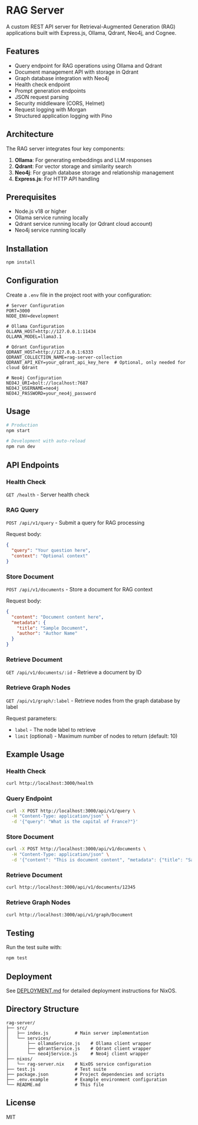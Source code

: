 # RAG Server

A custom REST API server for Retrieval-Augmented Generation (RAG) applications built with Express.js, Ollama, Qdrant, Neo4j, and Cognee.

## Features

- Query endpoint for RAG operations using Ollama and Qdrant
- Document management API with storage in Qdrant
- Graph database integration with Neo4j
- Health check endpoint
- Prompt generation endpoints
- JSON request parsing
- Security middleware (CORS, Helmet)
- Request logging with Morgan
- Structured application logging with Pino

## Architecture

The RAG server integrates four key components:

1. **Ollama**: For generating embeddings and LLM responses
2. **Qdrant**: For vector storage and similarity search
3. **Neo4j**: For graph database storage and relationship management
4. **Express.js**: For HTTP API handling

## Prerequisites

- Node.js v18 or higher
- Ollama service running locally
- Qdrant service running locally (or Qdrant cloud account)
- Neo4j service running locally

## Installation

```bash
npm install
```

## Configuration

Create a `.env` file in the project root with your configuration:

```env
# Server Configuration
PORT=3000
NODE_ENV=development

# Ollama Configuration
OLLAMA_HOST=http://127.0.0.1:11434
OLLAMA_MODEL=llama3.1

# Qdrant Configuration
QDRANT_HOST=http://127.0.0.1:6333
QDRANT_COLLECTION_NAME=rag-server-collection
QDRANT_API_KEY=your_qdrant_api_key_here  # Optional, only needed for cloud Qdrant

# Neo4j Configuration
NEO4J_URI=bolt://localhost:7687
NEO4J_USERNAME=neo4j
NEO4J_PASSWORD=your_neo4j_password
```

## Usage

```bash
# Production
npm start

# Development with auto-reload
npm run dev
```

## API Endpoints

### Health Check
`GET /health` - Server health check

### RAG Query
`POST /api/v1/query` - Submit a query for RAG processing

Request body:
```json
{
  "query": "Your question here",
  "context": "Optional context"
}
```

### Store Document
`POST /api/v1/documents` - Store a document for RAG context

Request body:
```json
{
  "content": "Document content here",
  "metadata": {
    "title": "Sample Document",
    "author": "Author Name"
  }
}
```

### Retrieve Document
`GET /api/v1/documents/:id` - Retrieve a document by ID

### Retrieve Graph Nodes
`GET /api/v1/graph/:label` - Retrieve nodes from the graph database by label

Request parameters:
- `label` - The node label to retrieve
- `limit` (optional) - Maximum number of nodes to return (default: 10)

## Example Usage

### Health Check
```bash
curl http://localhost:3000/health
```

### Query Endpoint
```bash
curl -X POST http://localhost:3000/api/v1/query \
  -H "Content-Type: application/json" \
  -d '{"query": "What is the capital of France?"}'
```

### Store Document
```bash
curl -X POST http://localhost:3000/api/v1/documents \
  -H "Content-Type: application/json" \
  -d '{"content": "This is document content", "metadata": {"title": "Sample Document"}}'
```

### Retrieve Document
```bash
curl http://localhost:3000/api/v1/documents/12345
```

### Retrieve Graph Nodes
```bash
curl http://localhost:3000/api/v1/graph/Document
```

## Testing

Run the test suite with:
```bash
npm test
```

## Deployment

See [DEPLOYMENT.md](DEPLOYMENT.md) for detailed deployment instructions for NixOS.

## Directory Structure
```
rag-server/
├── src/
│   ├── index.js          # Main server implementation
│   └── services/
│       ├── ollamaService.js    # Ollama client wrapper
│       ├── qdrantService.js    # Qdrant client wrapper
│       └── neo4jService.js     # Neo4j client wrapper
├── nixos/
│   └── rag-server.nix    # NixOS service configuration
├── test.js               # Test suite
├── package.json          # Project dependencies and scripts
├── .env.example          # Example environment configuration
└── README.md             # This file
```

## License

MIT